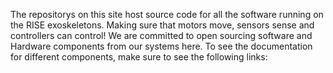 The repositorys on this site host source code for all the software running on the RISE exoskeletons. Making sure that motors move, sensors sense and controllers can control! 
We are committed to open sourcing software and Hardware components from our systems here. To see the documentation for different components, make sure to see the following links:

